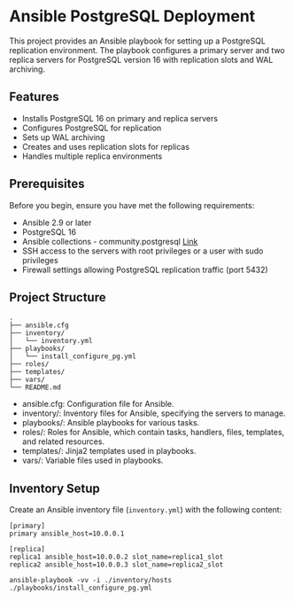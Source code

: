 # Ansible PostgreSQL Deployment

This project provides an Ansible playbook for setting up a PostgreSQL replication environment. The playbook configures a primary server and two replica servers for PostgreSQL version 16 with replication slots and WAL archiving.

## Features

- Installs PostgreSQL 16 on primary and replica servers
- Configures PostgreSQL for replication
- Sets up WAL archiving
- Creates and uses replication slots for replicas
- Handles multiple replica environments

## Prerequisites

Before you begin, ensure you have met the following requirements:

- Ansible 2.9 or later
- PostgreSQL 16
- Ansible collections - community.postgresql [Link](https://galaxy.ansible.com/ui/repo/published/community/postgresql/docs)
- SSH access to the servers with root privileges or a user with sudo privileges
- Firewall settings allowing PostgreSQL replication traffic (port 5432)

## Project Structure

```text
.
├── ansible.cfg
├── inventory/
│   └── inventory.yml
├── playbooks/
│   └── install_configure_pg.yml
├── roles/
├── templates/
├── vars/
└── README.md

```
- ansible.cfg: Configuration file for Ansible.
- inventory/: Inventory files for Ansible, specifying the servers to manage.
- playbooks/: Ansible playbooks for various tasks.
- roles/: Roles for Ansible, which contain tasks, handlers, files, templates, and related resources.
- templates/: Jinja2 templates used in playbooks.
- vars/: Variable files used in playbooks.

## Inventory Setup

Create an Ansible inventory file (`inventory.yml`) with the following content:

```
[primary]
primary ansible_host=10.0.0.1

[replica]
replica1 ansible_host=10.0.0.2 slot_name=replica1_slot
replica2 ansible_host=10.0.0.3 slot_name=replica2_slot
```

```
ansible-playbook -vv -i ./inventory/hosts ./playbooks/install_configure_pg.yml
```

